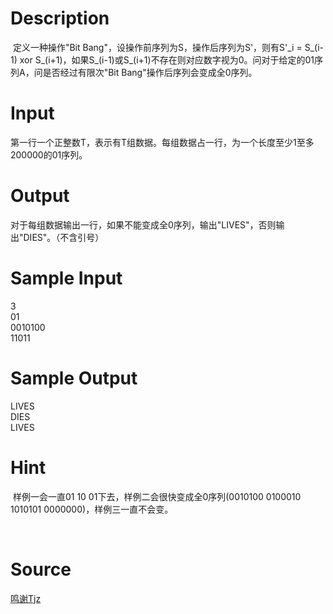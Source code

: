 
# Description

<div class="content"><p> 定义一种操作&#34;Bit Bang&#34;，设操作前序列为S，操作后序列为S&#39;，则有S&#39;_i = S_(i-1) xor S_(i+1)，如果S_(i-1)或S_(i+1)不存在则对应数字视为0。问对于给定的01序列A，问是否经过有限次&#34;Bit Bang&#34;操作后序列会变成全0序列。</p></div>

# Input

<div class="content"><p>第一行一个正整数T，表示有T组数据。每组数据占一行，为一个长度至少1至多200000的01序列。</p></div>

# Output

<div class="content"><div>
<div>对于每组数据输出一行，如果不能变成全0序列，输出&#34;LIVES&#34;，否则输出&#34;DIES&#34;。（不含引号）</div>
</div></div>

# Sample Input

<div class="content"><span class="sampledata">3<br/>
01<br/>
0010100<br/>
11011</span></div>

# Sample Output

<div class="content"><span class="sampledata">LIVES<br/>
DIES<br/>
LIVES </span></div>

# Hint

<div class="content"><p></p><p> 样例一会一直01 10 01下去，样例二会很快变成全0序列(0010100 0100010 1010101 0000000)，样例三一直不会变。</p><br/>
<div></div><p></p></div>

# Source

<div class="content"><p><a href="problemset.php?search=鸣谢Tjz">鸣谢Tjz</a></p></div>

